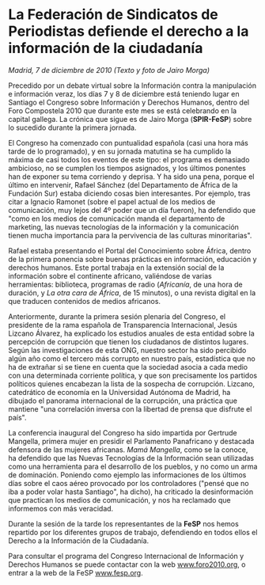 # La Federación de Sindicatos de Periodistas defiende el derecho a la información de la ciudadanía

*Madrid, 7 de diciembre de 2010 (Texto y foto de Jairo Morga)*

Precedido por un debate virtual sobre la Información contra la manipulación e información veraz, los días 7 y 8 de diciembre está teniendo lugar en Santiago el Congreso sobre Información y Derechos Humanos, dentro del Foro Compostela 2010 que durante este mes se está celebrando en la capital gallega. La crónica que sigue es de Jairo Morga (**SPIR-FeSP**) sobre lo sucedido durante la primera jornada.

El Congreso ha comenzado con puntualidad española (casi una hora más tarde de lo programado), y en su jornada matutina se ha cumplido la máxima de casi todos los eventos de este tipo: el programa es demasiado ambicioso, no se cumplen los tiempos asignados, y los últimos ponentes han de exponer su tema corriendo y deprisa. Y ha sido una pena, porque el último en intervenir, Rafael Sánchez (del Departamento de África de la Fundación Sur) estaba diciendo cosas bien interesantes. Por ejemplo, tras citar a Ignacio Ramonet (sobre el papel actual de los medios de comunicación, muy lejos del 4º poder que un día fueron), ha defendido que "como en los medios de comunicación manda el departamento de marketing, las nuevas tecnologías de la información y la comunicación tienen mucha importancia para la pervivencia de las culturas minoritarias".

Rafael estaba presentando el Portal del Conocimiento sobre África, dentro de la primera ponencia sobre buenas prácticas en información, educación y derechos humanos. Este portal trabaja en la extensión social de la información sobre el continente africano, valiéndose de varias herramientas: biblioteca, programas de radio (*Africanía*, de una hora de duración, y *La otra cara de África*, de 15 minutos), o una revista digital en la que traducen contenidos de medios africanos.

Anteriormente, durante la primera sesión plenaria del Congreso, el presidente de la rama española de Transparencia Internacional, Jesús Lizcano Álvarez, ha explicado los estudios anuales de esta entidad sobre la percepción de corrupción que tienen los ciudadanos de distintos lugares. Según las investigaciones de esta ONG, nuestro sector ha sido percibido algún año como el tercero más corrupto en nuestro país, estadística que no ha de extrañar si se tiene en cuenta que la sociedad asocia a cada medio con una determinada corriente política, y que son precisamente los partidos políticos quienes encabezan la lista de la sospecha de corrupción. Lizcano, catedrático de economía en la Universidad Autónoma de Madrid, ha dibujado el panorama internacional de la corrupción, una práctica que mantiene "una correlación inversa con la libertad de prensa que disfrute el país".

La conferencia inaugural del Congreso ha sido impartida por Gertrude Mangella, primera mujer en presidir el Parlamento Panafricano y destacada defensora de las mujeres africanas. *Mamá Mangella*, como se la conoce, ha defendido que las Nuevas Tecnologías de la Información sean utilizadas como una herramienta para el desarrollo de los pueblos, y no como un arma de dominación. Poniendo como ejemplo las informaciones de los últimos días sobre el caos aéreo provocado por los controladores ("pensé que no iba a poder volar hasta Santiago", ha dicho), ha criticado la desinformación que practican los medios de comunicación, y nos ha reclamado que informemos con más veracidad.

Durante la sesión de la tarde los representantes de la **FeSP** nos hemos repartido por los diferentes grupos de trabajo, defendiendo en todos ellos el Derecho a la Información de la Ciudadanía.

Para consultar el programa del Congreso Internacional de Información y Derechos Humanos se puede contactar con la web www.foro2010.org, o entrar a la web de la FeSP www.fesp.org.
